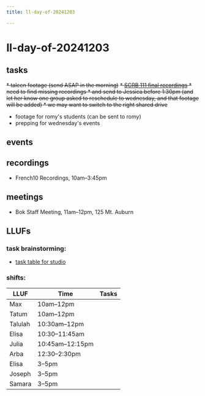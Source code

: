 ```yaml
---
title: ll-day-of-20241203

---
```


# ll-day-of-20241203

## tasks
~~* taleen footage (send ASAP in the morning)~~
~~* [SCRB 111 final recordings](https://drive.google.com/drive/folders/1fuWQ4RZICjYuRJ9uCSzGKGIeJ4EFAKWB)
    * need to find missing recordings
    * and send to Jessica before 1:30pm (and let her know one group asked to reschedule to wednesday, and that footage will be added)
    * we may want to switch to the right shared drive~~
* footage for romy's students (can be sent to romy)
* prepping for wednesday's events

## events


## recordings
* French10 Recordings, 10am–3:45pm

## meetings
* Bok Staff Meeting, 11am–12pm, 125 Mt. Auburn

## LLUFs
### task brainstorming:
* [task table for studio](https://airtable.com/appN3NB28TdhG2S7x/tblHsMq7e2MwOiqsd/viwAYqLBckEODBII1?blocks=hide)

### shifts:

| LLUF    | Time           | Tasks            |
| ------- |----------------|------------------|
| Max     | 10am–12pm      |                  |
| Tatum   | 10am–12pm      |                  |
| Talulah | 10:30am–12pm   |                  |
| Elisa   | 10:30–11:45am  |                  |
| Julia   | 10:45am–12:15pm|                  |
| Arba    | 12:30–2:30pm   |                  |
| Elisa   | 3–5pm          |                  |
| Joseph  | 3–5pm          |                  |
| Samara  | 3–5pm          |                  |
